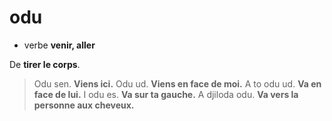 # odu
- verbe **venir, aller**

De **tirer le corps**.

> Odu sen. **Viens ici.**
> Odu ud. **Viens en face de moi.**
> A to odu ud. **Va en face de lui.**
> I odu es. **Va sur ta gauche.**
> A djiloda odu. **Va vers la personne aux cheveux.**